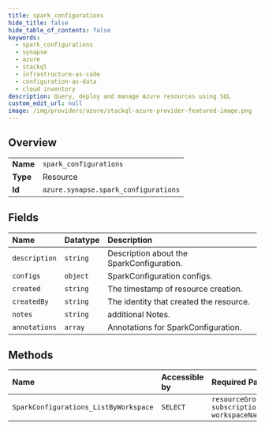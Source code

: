 ```yaml
---
title: spark_configurations
hide_title: false
hide_table_of_contents: false
keywords:
  - spark_configurations
  - synapse
  - azure    
  - stackql
  - infrastructure-as-code
  - configuration-as-data
  - cloud inventory
description: Query, deploy and manage Azure resources using SQL
custom_edit_url: null
image: /img/providers/azure/stackql-azure-provider-featured-image.png
---
```

  
    

## Overview
<table><tbody>
<tr><td><b>Name</b></td><td><code>spark_configurations</code></td></tr>
<tr><td><b>Type</b></td><td>Resource</td></tr>
<tr><td><b>Id</b></td><td><code>azure.synapse.spark_configurations</code></td></tr>
</tbody></table>

## Fields
| Name | Datatype | Description |
|:-----|:---------|:------------|
| `description` | `string` | Description about the SparkConfiguration. |
| `configs` | `object` | SparkConfiguration configs. |
| `created` | `string` | The timestamp of resource creation. |
| `createdBy` | `string` | The identity that created the resource. |
| `notes` | `string` | additional Notes. |
| `annotations` | `array` | Annotations for SparkConfiguration. |
## Methods
| Name | Accessible by | Required Params |
|:-----|:--------------|:----------------|
| `SparkConfigurations_ListByWorkspace` | `SELECT` | `resourceGroupName, subscriptionId, workspaceName` |
